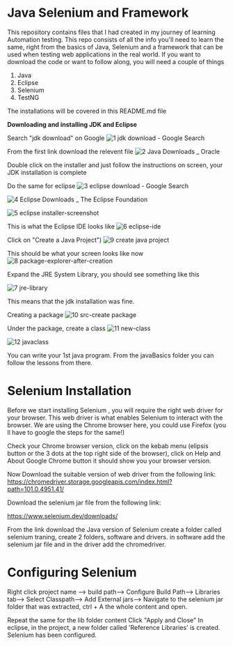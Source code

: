 # Java Selenium and Framework

This repository contains files that I had created in my journey of learning Automation testing. This repo consists of all the info you'll need to learn the same, right from the basics of Java, Selenium and a framework that can be used when testing web applications in the real world.
If you want to download the code or want to follow along, you will need a couple of things
1. Java
2. Eclipse
3. Selenium
4. TestNG

The installations will be covered in this README.md file


**Downloading and installing JDK and Eclipse**

Search "jdk download" on Google
![1 jdk download - Google Search](https://user-images.githubusercontent.com/107812846/179020989-6044f7d2-5825-416c-9859-4d6193638208.png)

From the first link download the relevent file
![2 Java Downloads _ Oracle](https://user-images.githubusercontent.com/107812846/179021374-341dde66-01d3-45f0-963c-09cdcfd05f8a.png)

Double click on the installer and just follow the instructions on screen, your JDK installation is complete


Do the same for eclipse
![3 eclipse download - Google Search](https://user-images.githubusercontent.com/107812846/179021450-36877703-149a-431e-8995-d1ae112933ec.png)

![4 Eclipse Downloads _ The Eclipse Foundation](https://user-images.githubusercontent.com/107812846/179021458-78d20600-21f1-4a8b-abb6-3e512673ebc0.png)

![5 eclipse installer-screenshot](https://user-images.githubusercontent.com/107812846/179021718-18eb5c59-aeee-4210-98e5-84e9b7144e31.png)

This is what the Eclipse IDE looks like
![6 eclipse-ide](https://user-images.githubusercontent.com/107812846/179022151-c9f07728-a57c-4636-a805-05386c0acaca.png)

Click on "Create a Java Project") 
![9 create java project](https://user-images.githubusercontent.com/107812846/179022188-76926eb8-5926-483d-a3d6-a7ce7de96bb3.png)

This should be what your screen looks like now
![8 package-explorer-after-creation](https://user-images.githubusercontent.com/107812846/179023236-335a0fc9-2ec4-4c58-8bd3-6d93568a6438.png)


Expand the JRE System Library, you should see something like this

![7 jre-library](https://user-images.githubusercontent.com/107812846/179022992-f91d094a-90b6-4a0e-876d-adbc82aaa738.png)

This means that the jdk installation was fine.

Creating a package
![10 src-create package](https://user-images.githubusercontent.com/107812846/179023315-76fb2cc5-11f0-494b-b75d-9efcd0ce216e.png)

Under the package, create a class
![11 new-class](https://user-images.githubusercontent.com/107812846/179023552-958c0ec4-013c-4a4e-8a11-a6493ef511c5.png)

![12 javaclass](https://user-images.githubusercontent.com/107812846/179023588-10f80ef5-1f6e-409b-a816-b7be82f382d7.png)

You can write your 1st java program. From the javaBasics folder you can follow the lessons from there.


# Selenium Installation

Before we start installing Selenium , you will require the right web driver for your browser. This web driver is what enables Selenium to interact with the browser. We are using the Chrome browser here, you could use Firefox (you ll have to google the steps for the same!)

Check your Chrome browser version, click on the kebab menu (elipsis button or the 3 dots at the top right side of the browser), click on Help and About Google Chrome button it should show you your browser version.

Now Download the suitable version of web driver from the following link:
https://chromedriver.storage.googleapis.com/index.html?path=101.0.4951.41/


Download the selenium jar file from the following link:

https://www.selenium.dev/downloads/

From the link download the Java version of Selenium
create a folder called selenium traning, create 2 folders, software and drivers. in software add the selenium jar file and in the driver add the chromedriver. 


# Configuring Selenium

Right click project name --> build path--> Configure Build Path--> Libraries tab--> Select Classpath--> Add External jars--> Navigate to the selenium jar folder that was extracted, ctrl + A the whole content and open.

Repeat the same for the lib folder content
Click "Apply and Close"
In eclipse, in the project, a new folder called 'Reference Libraries' is created.
Selenium has been configured.


